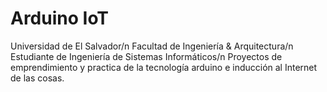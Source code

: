 # Arduino IoT
Universidad de El Salvador/n
Facultad de Ingeniería & Arquitectura/n
Estudiante de Ingeniería de Sistemas Informáticos/n
Proyectos de emprendimiento y practica de la tecnología arduino e inducción al Internet de las cosas.
